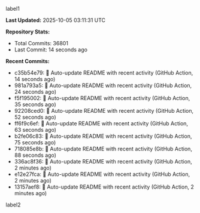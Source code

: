 
label1 
<!-- ACTIVITY_START -->
**Last Updated:** 2025-10-05 03:11:31 UTC

**Repository Stats:**
- Total Commits: 36801
- Last Commit: 14 seconds ago

**Recent Commits:**
- c35b54e79: 🤖 Auto-update README with recent activity (GitHub Action, 14 seconds ago)
- 981a793a5: 🤖 Auto-update README with recent activity (GitHub Action, 24 seconds ago)
- f5f195002: 🤖 Auto-update README with recent activity (GitHub Action, 35 seconds ago)
- 92208ced0: 🤖 Auto-update README with recent activity (GitHub Action, 52 seconds ago)
- ff6f9c6ef: 🤖 Auto-update README with recent activity (GitHub Action, 63 seconds ago)
- b2fe06c83: 🤖 Auto-update README with recent activity (GitHub Action, 75 seconds ago)
- 718085e8b: 🤖 Auto-update README with recent activity (GitHub Action, 88 seconds ago)
- 336ac8f36: 🤖 Auto-update README with recent activity (GitHub Action, 2 minutes ago)
- e12e27fca: 🤖 Auto-update README with recent activity (GitHub Action, 2 minutes ago)
- 13157aef8: 🤖 Auto-update README with recent activity (GitHub Action, 2 minutes ago)
<!-- ACTIVITY_END -->

label2
